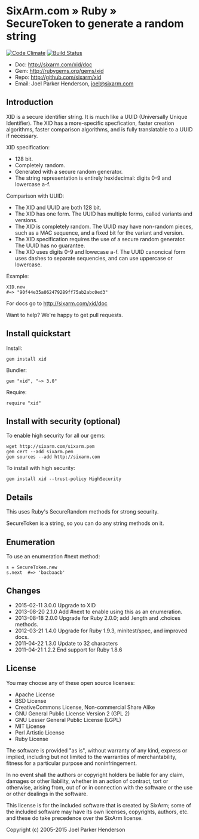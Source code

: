 # SixArm.com » Ruby » <br> SecureToken to generate a random string

[![Code Climate](https://codeclimate.com/github/SixArm/xid.png)](https://codeclimate.com/github/SixArm/xid)
[![Build Status](https://travis-ci.org/SixArm/xid.png)](https://travis-ci.org/SixArm/xid)

* Doc: <http://sixarm.com/xid/doc>
* Gem: <http://rubygems.org/gems/xid>
* Repo: <http://github.com/sixarm/xid>
* Email: Joel Parker Henderson, <joel@sixarm.com>


## Introduction

XID is a secure identifier string. It is much like a UUID (Universally Unique Identifier). The XID has a more-specific specfication, faster creation algorithms, faster comparison algorithms, and is fully translatable to a UUID if necessary.

XID specification:

  * 128 bit.
  * Completely random.
  * Generated with a secure random generator.
  * The string representation is entirely hexidecimal: digits 0-9 and lowercase a-f.

Comparison with UUID:

  * The XID and UUID are both 128 bit.
  * The XID has one form. The UUID has multiple forms, called variants and versions.
  * The XID is completely random. The UUID may have non-random pieces, such as a MAC sequence, and a fixed bit for the variant and version.
  * The XID specification requires the use of a secure random generator. The UUID has no guarantee.
  * The XID uses digits 0-9 and lowecase a-f. The UUID canoncical form uses dashes to separate sequencies, and can use uppercase or lowercase.

Example:

    XID.new
    #=> "90f44e35a062479289ff75ab2abc0ed3"


For docs go to <http://sixarm.com/xid/doc>

Want to help? We're happy to get pull requests.


## Install quickstart

Install:

    gem install xid

Bundler:

    gem "xid", "~> 3.0"

Require:

    require "xid"


## Install with security (optional)

To enable high security for all our gems:

    wget http://sixarm.com/sixarm.pem
    gem cert --add sixarm.pem
    gem sources --add http://sixarm.com

To install with high security:

    gem install xid --trust-policy HighSecurity


## Details

This uses Ruby's SecureRandom methods for strong security.

SecureToken is a string, so you can do any string methods on it.


## Enumeration

To use an enumeration #next method:

    s = SecureToken.new
    s.next  #=> 'bacbaacb'


## Changes

* 2015-02-11 3.0.0 Upgrade to XID
* 2013-08-20 2.1.0 Add #next to enable using this as an enumeration.
* 2013-08-18 2.0.0 Upgrade for Ruby 2.0.0; add .length and .choices methods.
* 2012-03-21 1.4.0 Upgrade for Ruby 1.9.3, minitest/spec, and improved docs.
* 2011-04-22 1.3.0 Update to 32 characters
* 2011-04-21 1.2.2 End support for Ruby 1.8.6


## License

You may choose any of these open source licenses:

  * Apache License
  * BSD License
  * CreativeCommons License, Non-commercial Share Alike
  * GNU General Public License Version 2 (GPL 2)
  * GNU Lesser General Public License (LGPL)
  * MIT License
  * Perl Artistic License
  * Ruby License

The software is provided "as is", without warranty of any kind,
express or implied, including but not limited to the warranties of
merchantability, fitness for a particular purpose and noninfringement.

In no event shall the authors or copyright holders be liable for any
claim, damages or other liability, whether in an action of contract,
tort or otherwise, arising from, out of or in connection with the
software or the use or other dealings in the software.

This license is for the included software that is created by SixArm;
some of the included software may have its own licenses, copyrights,
authors, etc. and these do take precedence over the SixArm license.

Copyright (c) 2005-2015 Joel Parker Henderson
